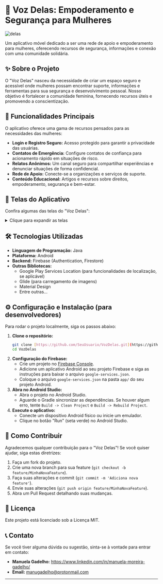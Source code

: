 # 🩷 Voz Delas: Empoderamento e Segurança para Mulheres

![delas](https://github.com/user-attachments/assets/6d6f0190-c2da-4897-90d5-46f664beca5e)

Um aplicativo móvel dedicado a ser uma rede de apoio e empoderamento para mulheres, oferecendo recursos de segurança, informações e conexão com uma comunidade solidária.

## ✨ Sobre o Projeto

O "Voz Delas" nasceu da necessidade de criar um espaço seguro e acessível onde mulheres possam encontrar suporte, informações e ferramentas para sua segurança e desenvolvimento pessoal. Nosso objetivo é fortalecer a comunidade feminina, fornecendo recursos úteis e promovendo a conscientização.

## 🚀 Funcionalidades Principais

O aplicativo oferece uma gama de recursos pensados para as necessidades das mulheres:

* **Login e Registro Seguro:** Acesso protegido para garantir a privacidade das usuárias.
* **Contatos de Emergência:** Configure contatos de confiança para acionamento rápido em situações de risco.
* **Relatos Anônimos:** Um canal seguro para compartilhar experiências e denunciar situações de forma confidencial.
* **Rede de Apoio:** Conecte-se a organizações e serviços de suporte.
* **Conteúdo Educacional:** Artigos e recursos sobre direitos, empoderamento, segurança e bem-estar.

## 📱 Telas do Aplicativo

Confira algumas das telas do "Voz Delas":

<details>
  <summary>Clique para expandir as telas</summary>

| Tela de Login | Tela Principal |
|---------------|----------------|
| ![Tela de Login](![image](https://github.com/user-attachments/assets/47dca273-2b3e-4268-ad26-f00ff66861f4) | ![Tela Principal](![image](https://github.com/user-attachments/assets/2283f445-a87b-423b-945c-c686437ea8a4)) |

| Contatos de Emergência | Relato Anônimo |
|-----------------------|----------------|
| ![Contatos de Emergência](![image](https://github.com/user-attachments/assets/8536bc2c-9b81-4adf-be10-e19461c8b99a)
) | ![Relato Anônimo](![image](https://github.com/user-attachments/assets/3980f938-79d8-44d9-aaf1-49a0c36c2b9c)
) |

| Rede de Apoio | Conteúdo Educacional (Lista) |
|---------------|-----------------------------|
| ![Rede de Apoio](![image](https://github.com/user-attachments/assets/5d7c780a-7ce3-4202-a06a-31b57904eed6)
) | ![Conteúdo Educacional Lista](![image](https://github.com/user-attachments/assets/5fb91661-d752-4c46-899e-13d9337ccd5b)
) |

| Detalhe do Conteúdo Educacional | Oportunidades de Empoderamento |
|---------------------------------|--------------------------------|
| ![Detalhe do Conteúdo](![image](https://github.com/user-attachments/assets/e38914a1-29ba-427d-bc6e-48e7db464225)

</details>

## 🛠️ Tecnologias Utilizadas

* **Linguagem de Programação:** Java
* **Plataforma:** Android
* **Backend:** Firebase (Authentication, Firestore)
* **Outras Bibliotecas:**
    * Google Play Services Location (para funcionalidades de localização, se aplicável)
    * Glide (para carregamento de imagens)
    * Material Design
    * Entre outras...

## ⚙️ Configuração e Instalação (para desenvolvedores)

Para rodar o projeto localmente, siga os passos abaixo:

1.  **Clone o repositório:**
    ```bash
    git clone [https://github.com/SeuUsuario/VozDelas.git](https://github.com/SeuUsuario/VozDelas.git)
    cd VozDelas
    ```
2.  **Configuração do Firebase:**
    * Crie um projeto no [Firebase Console](https://console.firebase.google.com/).
    * Adicione um aplicativo Android ao seu projeto Firebase e siga as instruções para baixar o arquivo `google-services.json`.
    * Coloque o arquivo `google-services.json` na pasta `app/` do seu projeto Android.
3.  **Abra no Android Studio:**
    * Abra o projeto no Android Studio.
    * Aguarde o Gradle sincronizar as dependências. Se houver algum erro, tente `Build -> Clean Project` e `Build -> Rebuild Project`.
4.  **Execute o aplicativo:**
    * Conecte um dispositivo Android físico ou inicie um emulador.
    * Clique no botão "Run" (seta verde) no Android Studio.

## 🤝 Como Contribuir

Agradecemos qualquer contribuição para o "Voz Delas"! Se você quiser ajudar, siga estas diretrizes:

1.  Faça um fork do projeto.
2.  Crie uma nova branch para sua feature (`git checkout -b feature/MinhaNovaFeature`).
3.  Faça suas alterações e commit (`git commit -m 'Adiciona nova feature'`).
4.  Envie suas alterações (`git push origin feature/MinhaNovaFeature`).
5.  Abra um Pull Request detalhando suas mudanças.

## 📄 Licença

Este projeto está licenciado sob a Licença MIT. 

## 📞 Contato

Se você tiver alguma dúvida ou sugestão, sinta-se à vontade para entrar em contato:

* **Manuela Gadelho:** https://www.linkedin.com/in/manuela-moreira-gadelho/
* **Email:** manugadelho@protonmail.com

---
